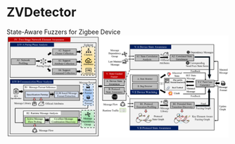 # ZVDetector
State-Aware Fuzzers for Zigbee Device
![Image text](https://github.com/colinLH/ZVDetector/blob/main/architecure.png)

